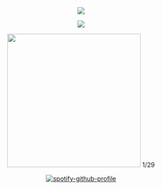 <div align="center">


![](https://64.media.tumblr.com/7727da50ef7cafcd9e36b7f952bca11c/398f50634f458896-30/s1280x1920/f1770301b9f05bd6af91bd4ab9bfbedd832aa528.pnj)

<img src="https://komarev.com/ghpvc/?username=2-time&label= survivors &color=2c2b27&style=water"> 
<p align="center">
    <img width="300" src="" alt="">
    1/29
</p>


[![spotify-github-profile](https://spotify-github-profile.kittinanx.com/api/view?uid=kwmho0p2lbotdgf6hwhi8nt3f&cover_image=true&theme=natemoo-re&show_offline=false&background_color=121212&interchange=false&bar_color=4d4d4d&bar_color_cover=false)](https://spotify-github-profile.kittinanx.com/api/view?uid=kwmho0p2lbotdgf6hwhi8nt3f&redirect=true)
